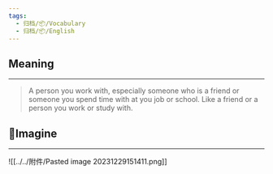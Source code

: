 ```yaml
---
tags:
  - 归档/📦/Vocabulary
  - 归档/📦/English
---
```


## Meaning

---

> A person you work with, especially someone who is a friend or someone you spend time with at you job or school.
> Like a friend or a person you work or study with.

## 💭Imagine

---

![[../../附件/Pasted image 20231229151411.png]]
